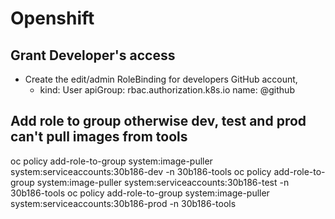 # Openshift

## Grant Developer's access
* Create the edit/admin RoleBinding for developers GitHub account, 
  - kind: User
    apiGroup: rbac.authorization.k8s.io
    name: <github username>@github
    
## Add role to group otherwise dev, test and prod can't pull images from tools
oc policy add-role-to-group system:image-puller system:serviceaccounts:30b186-dev -n 30b186-tools
oc policy add-role-to-group system:image-puller system:serviceaccounts:30b186-test -n 30b186-tools
oc policy add-role-to-group system:image-puller system:serviceaccounts:30b186-prod -n 30b186-tools